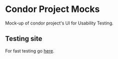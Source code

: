 # Condor Project Mocks
Mock-up of condor project's UI for Usability Testing.

## Testing site

For fast testing go [here](https://friasdesign.github.io/condor-project-mock/build).